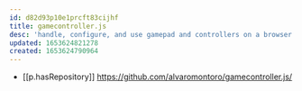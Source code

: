 ```yaml
---
id: d82d93p10e1prcft83cijhf
title: gamecontroller.js
desc: 'handle, configure, and use gamepad and controllers on a browser'
updated: 1653624821278
created: 1653624790964
---
```


- [[p.hasRepository]] https://github.com/alvaromontoro/gamecontroller.js/
